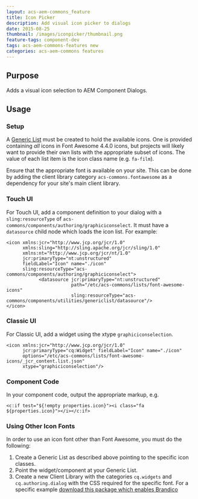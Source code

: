 ```yaml
---
layout: acs-aem-commons_feature
title: Icon Picker
description: Add visual icon picker to dialogs
date: 2015-08-25
thumbnail: /images/iconpicker/thumbnail.png
feature-tags: component-dev
tags: acs-aem-commons-features new
categories: acs-aem-commons features
---
```


## Purpose

Adds a visual icon selection to AEM Component Dialogs.

## Usage

### Setup

A [Generic List](/acs-aem-commons/features/generic-lists.html) must be created to hold the available icons. One is provided containing *all* icons in Font Awesome 4.4.0 icons, but projects will likely want to provide their own lists with the appropriate subset of icons. The value of each list item is the icon class name (e.g. `fa-film`).

Ensure that the appropriate font is available on your site. This can be done by adding the client library category `acs-commons.fontawesome` as a dependency for your site's main client library.

### Touch UI

For Touch UI, add a component definition to your dialog with a `sling:resourceType` of `acs-commons/components/authoring/graphiciconselect`. It must have a `datasource` child node which loads the icon list. For example:

    <icon xmlns:jcr="http://www.jcp.org/jcr/1.0"
          xmlns:sling="http://sling.apache.org/jcr/sling/1.0"
          xmlns:nt="http://www.jcp.org/jcr/nt/1.0"
          jcr:primaryType="nt:unstructured"
          fieldLabel="Icon" name="./icon"
          sling:resourceType="acs-commons/components/authoring/graphiciconselect">
                <datasource jcr:primaryType="nt:unstructured"
                            path="/etc/acs-commons/lists/font-awesome-icons"
                            sling:resourceType="acs-commons/components/utilities/genericlist/datasource"/>
    </icon>

### Classic UI

For Classic UI, add a widget using the xtype `graphiciconselection`.

    <icon xmlns:jcr="http://www.jcp.org/jcr/1.0"
          jcr:primaryType="cq:Widget" fieldLabel="Icon" name="./icon" 
          options="/etc/acs-commons/lists/font-awesome-icons/_jcr_content.list.json"
          xtype="graphiciconselection"/>

### Component Code

In your component code, output the appropriate markup, e.g.

    <c:if test="${!empty properties.icon}"><i class="fa ${properties.icon}"></i></c:if>
    
### Using Other Icon Fonts

In order to use an icon font other than Font Awesome, you must do the following:

1. Create a Generic List as described above pointing to the specific icon classes.
2. Point the widget/component at your Generic List.
3. Create a new Client Library with the categories `cq.widgets` and `cq.authoring.dialog` with the CSS required for the specific font. For a specific example [download this package which enables Brandico](https://files.acrobat.com/a/preview/265e6578-936d-4ffc-8b14-99355c8baf08)
